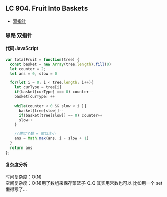 ## LC 904. Fruit Into Baskets

- [双指针](#思路-双指针)

### 思路 双指针

#### 代码 JavaScript

```JavaScript
var totalFruit = function(tree) {
  const basket = new Array(tree.length).fill(0)
  let counter = 2;
  let ans = 0, slow = 0

  for(let i = 0; i < tree.length; i++){
    let curType = tree[i]
    if(basket[curType] === 0) counter--
    basket[curType] ++

    while(counter < 0 && slow < i ){
      basket[tree[slow]]--
      if(basket[tree[slow]] == 0) counter++
      slow++
    }

    //果实个数 = 窗口大小
    ans = Math.max(ans, i - slow + 1)
  }
  return ans
};

```

#### 复杂度分析

时间复杂度：O(N) </br>
空间复杂度：O(N)用了数组来保存菜篮子 Q_Q 其实用常数也可以 比如用一个 set 懒得写了...
